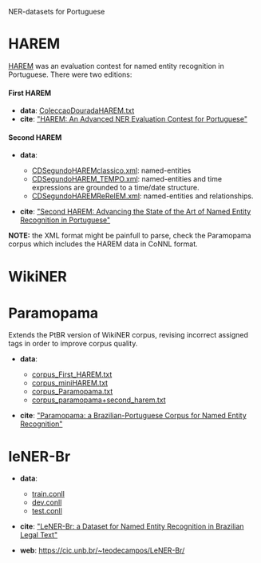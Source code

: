 NER-datasets for Portuguese


# HAREM

[HAREM](https://www.linguateca.pt/HAREM/) was an evaluation contest for named entity recognition in Portuguese. There were two editions:

#### First HAREM

- **data**: [ColeccaoDouradaHAREM.txt](ColeccaoDouradaHAREM.txt)
- **cite**: ["HAREM: An Advanced NER Evaluation Contest for Portuguese"](SantosSecoCardosoVilelaLREC2006.pdf)

#### Second HAREM

- **data**:

  -  [CDSegundoHAREMclassico.xml](CDSegundoHAREMclassico.xml): named-entities
  - [CDSegundoHAREM_TEMPO.xml](CDSegundoHAREM_TEMPO.xml): named-entities and time expressions are grounded to a time/date structure.
  - [CDSegundoHAREMReRelEM.xml](CDSegundoHAREMReRelEM.xml): named-entities and relationships.


- **cite**: ["Second HAREM: Advancing the State of the Art of Named Entity Recognition in Portuguese"](FreitasetalLREC2010.pdf)


**NOTE:** the XML format might be painfull to parse, check the Paramopama corpus which includes
the HAREM data in CoNNL format.



WikiNER
=======




Paramopama
==========
Extends the PtBR version of WikiNER corpus, revising incorrect assigned tags in order to improve corpus quality.

- **data**:

  - [corpus_First_HAREM.txt](corpus_First_HAREM.txt)
  - [corpus_miniHAREM.txt](corpus_miniHAREM.txt)
  - [corpus_Paramopama.txt](corpus_Paramopama.txt)  
  - [corpus_paramopama+second_harem.txt](corpus_paramopama+second_harem.txt)


- **cite**: ["Paramopama: a Brazilian-Portuguese Corpus for Named Entity Recognition"](Paramopama.pdf)



leNER-Br
========

- **data**:
  - [train.conll](train.conll)
  - [dev.conll](dev.conll)  
  - [test.conll](test.conll)


- **cite**: ["LeNER-Br: a Dataset for Named Entity Recognition in Brazilian Legal Text"](luz_etal_propor2018.pdf)
- **web**: https://cic.unb.br/~teodecampos/LeNER-Br/


